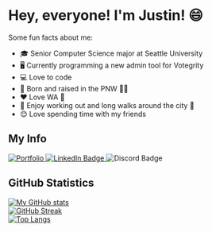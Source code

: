 # Hey, everyone! I'm Justin! 😄

Some fun facts about me:
* 🎓 Senior Computer Science major at Seattle University
* 🖥️ Currently programming a new admin tool for Votegrity
* 💻 Love to code
* 🌲 Born and raised in the PNW 🌊🌌
* ❤️ Love WA 📍
* 🌇 Enjoy working out and long walks around the city 🌃 
* 😊 Love spending time with my friends

## My Info

<div>
  <a href="https://github.com/thoresonjd/github-portfolio/blob/main/README.md">
    <img alt="Portfolio" src="https://img.shields.io/badge/-Portfolio-brightgreen?style=for-the-badge&" />
  </a>
  <a href="https://linkedin.com/in/justinthoreson">
    <img alt="LinkedIn Badge" src="https://img.shields.io/badge/LinkedIn-0e76a8?style=for-the-badge&logo=linkedin&logoColor=white" />
  </a>
  <img alt="Discord Badge" src="https://img.shields.io/badge/Discord-Exulgor%230924-%237289da?style=for-the-badge&logo=discord&logoColor=white" />
</div>
  
## GitHub Statistics

[![My GitHub stats](https://github-readme-stats.vercel.app/api?username=thoresonjd&theme=dracula&count_private=true&show_icons=true)](https://github.com/anuraghazra/github-readme-stats)\
[![GitHub Streak](http://github-readme-streak-stats.herokuapp.com?user=thoresonjd&theme=dracula)](https://git.io/streak-stats)\
[![Top Langs](https://github-readme-stats.vercel.app/api/top-langs/?username=thoresonjd&theme=dracula&layout=compact&langs_count=10&exclude_repo=thoresonjd.github.io,resume&hide=C,Objective-C)](https://github.com/anuraghazra/github-readme-stats)

<!--
**thoresonjd/thoresonjd** is a ✨ _special_ ✨ repository because its `README.md` (this file) appears on your GitHub profile.

Here are some ideas to get you started:

- 🔭 I’m currently working on ...
- 🌱 I’m currently learning ...
- 👯 I’m looking to collaborate on ...
- 🤔 I’m looking for help with ...
- 💬 Ask me about ...
- 📫 How to reach me: ...
- 😄 Pronouns: ...
- ⚡ Fun fact: ...
-->
